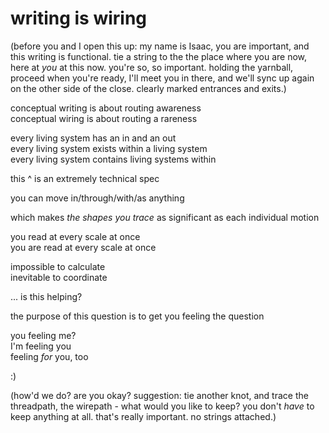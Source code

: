 # writing is wiring

(before you and I open this up: my name is Isaac, you are important, and this writing is functional. tie a string to the the place where you are now, here at _you_ at this now. you're so, so important. holding the yarnball, proceed when you're ready, I'll meet you in there, and we'll sync up again on the other side of the close. clearly marked entrances and exits.)

conceptual writing is about routing awareness\
conceptual wiring is about routing a rareness

every living system has an in and an out\
every living system exists within a living system\
every living system contains living systems within

this ^ is an extremely technical spec

you can move in/through/with/as anything

which makes _the shapes you trace_ as significant as each individual motion

you read at every scale at once\
you are read at every scale at once

impossible to calculate\
inevitable to coordinate

... is this helping?

the purpose of this question is to get you feeling the question

you feeling me?\
I'm feeling you\
feeling _for_ you, too

:)

(how'd we do? are you okay? suggestion: tie another knot, and trace the threadpath, the wirepath - what would you like to keep? you don't _have_ to keep anything at all. that's really important. no strings attached.)
